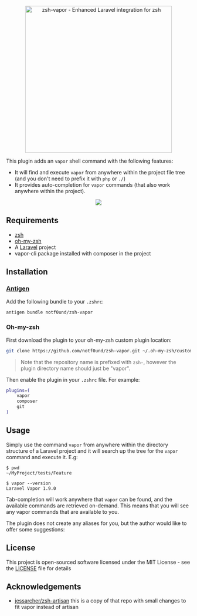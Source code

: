 <p align="center">
    <img src="https://jessarcher.github.io/zsh-vapor/logo.svg?1" alt="zsh-vapor - Enhanced Laravel integration for zsh" width="400">
</p>

This plugin adds an `vapor` shell command with the following features:

* It will find and execute `vapor` from anywhere within the project file tree
  (and you don't need to prefix it with `php` or `./`)
* It provides auto-completion for `vapor` commands (that also work anywhere
  within the project).

<p align="center">
    <img src="https://jessarcher.github.io/zsh-vapor/demo.svg?1">
</p>

## Requirements

* [zsh](https://www.zsh.org/)
* [oh-my-zsh](https://github.com/robbyrussell/oh-my-zsh)
* A [Laravel](https://laravel.com/) project
* vapor-cli package installed with composer in the project

## Installation

### [Antigen](https://github.com/zsh-users/antigen)

Add the following bundle to your `.zshrc`:

```zsh
antigen bundle notf0und/zsh-vapor
```

### Oh-my-zsh

First download the plugin to your oh-my-zsh custom plugin location:

```zsh
git clone https://github.com/notf0und/zsh-vapor.git ~/.oh-my-zsh/custom/plugins/vapor
```

> Note that the repository name is prefixed with `zsh-`, however the plugin
> directory name should just be "vapor".

Then enable the plugin in your `.zshrc` file. For example:

```zsh
plugins=(
    vapor
    composer
    git
)
```

## Usage

Simply use the command `vapor` from anywhere within the directory structure of
a Laravel project and it will search up the tree for the `vapor` command and
execute it. E.g:

```zshrc
$ pwd
~/MyProject/tests/Feature

$ vapor --version 
Laravel Vapor 1.9.0
```

Tab-completion will work anywhere that `vapor` can be found, and the available
commands are retrieved on-demand. This means that you will see any vapor
commands that are available to you.

The plugin does not create any aliases for you, but the author would like to
offer some suggestions:

## License

This project is open-sourced software licensed under the MIT License - see the
[LICENSE](LICENSE) file for details

## Acknowledgements

* [jessarcher/zsh-artisan](https://github.com/jessarcher/zsh-artisan)
  this is a copy of that repo with small changes to fit vapor instead of artisan
